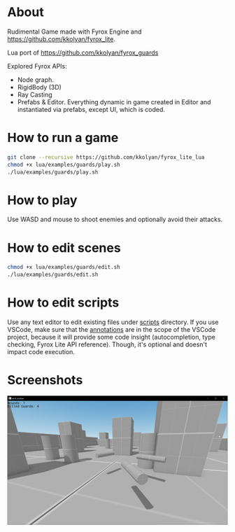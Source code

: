 # About
Rudimental Game made with Fyrox Engine and https://github.com/kkolyan/fyrox_lite.

Lua port of https://github.com/kkolyan/fyrox_guards

Explored Fyrox APIs:
* Node graph.
* RigidBody (3D)
* Ray Casting
* Prefabs & Editor. Everything dynamic in game created in Editor and instantiated via prefabs, except UI, which is coded.

# How to run a game
```sh
git clone --recursive https://github.com/kkolyan/fyrox_lite_lua
chmod +x lua/examples/guards/play.sh
./lua/examples/guards/play.sh
```

# How to play
Use WASD and mouse to shoot enemies and optionally avoid their attacks.

# How to edit scenes
```sh
chmod +x lua/examples/guards/edit.sh
./lua/examples/guards/edit.sh
```

# How to edit scripts
Use any text editor to edit existing files under [scripts](scripts) directory. If you use VSCode, make sure that the [annotations](lua/annotations) are in the scope of the VSCode project, because it will provide some code insight (autocompletion, type checking, Fyrox Lite API reference). Though, it's optional and doesn't impact code execution.

# Screenshots
![gameplay.png](gameplay.png)